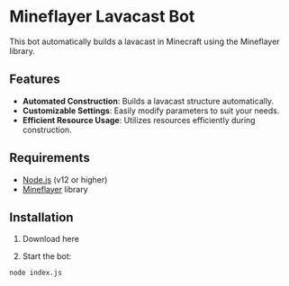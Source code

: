 # Mineflayer Lavacast Bot

This bot automatically builds a lavacast in Minecraft using the Mineflayer library.

## Features

- **Automated Construction**: Builds a lavacast structure automatically.
- **Customizable Settings**: Easily modify parameters to suit your needs.
- **Efficient Resource Usage**: Utilizes resources efficiently during construction.

## Requirements

- [Node.js](https://nodejs.org/) (v12 or higher)
- [Mineflayer](https://github.com/PrismarineJS/mineflayer) library

## Installation

1. Download here

2. Start the bot:
```bash
node index.js


